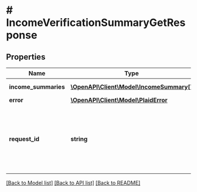 # # IncomeVerificationSummaryGetResponse

## Properties

Name | Type | Description | Notes
------------ | ------------- | ------------- | -------------
**income_summaries** | [**\OpenAPI\Client\Model\IncomeSummary[]**](IncomeSummary.md) | A list of income summaries. |
**error** | [**\OpenAPI\Client\Model\PlaidError**](PlaidError.md) |  | [optional]
**request_id** | **string** | A unique identifier for the request, which can be used for troubleshooting. This identifier, like all Plaid identifiers, is case sensitive. |

[[Back to Model list]](../../README.md#models) [[Back to API list]](../../README.md#endpoints) [[Back to README]](../../README.md)
